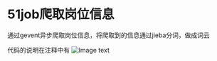 # 51job爬取岗位信息

通过gevent异步爬取岗位信息，将爬取到的信息通过jieba分词，做成词云

代码的说明在注释中有
![Image text](https://raw.githubusercontent.com/OneStepAndTwoSteps/my_code/master/img/wc.jpg)
